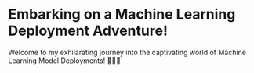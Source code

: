 # Embarking on a Machine Learning Deployment Adventure!

Welcome to my exhilarating journey into the captivating world of Machine Learning Model Deployments! 👩‍💻🌟
